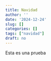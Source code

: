 ```yaml
---
title: Navidad
author: ''
date: '2024-12-24'
slug: []
categories: []
tags: ["navidad"]
draft: no
---
```


Esta es una prueba